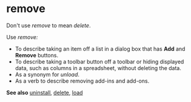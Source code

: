 # remove

Don't use *remove* to mean *delete*. 

Use *remove:*

  - To describe taking an item off a list in a dialog box that has **Add** and **Remove** buttons. 
  - To
    describe taking a toolbar button off a toolbar or hiding displayed
    data, such as columns in a spreadsheet, without deleting the
    data. 
  - As a synonym for *unload*. 
  - As a verb to describe removing add-ins and add-ons. 

**See also**  [uninstall](../u/uninstall.md), [delete](../d/delete.md), [load](../l/load.md)
